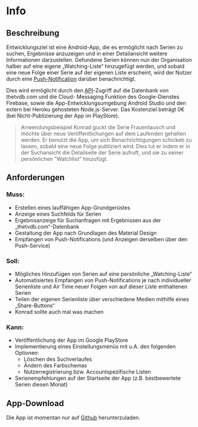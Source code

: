 # Info

## Beschreibung

Entwicklungsziel ist eine Android-App, die es ermöglicht nach Serien zu suchen, Ergebnisse 
anzuzeigen und in einer Detailansicht weitere Informationen darzustellen. Gefundene Serien können 
nun der Organisation halber auf eine eigene „Watching-Liste“ hinzugefügt werden, und sobald eine 
neue Folge einer Serie auf der eigenen Liste erscheint, wird der Nutzer durch eine [Push-Notification](android.md#Notifications) 
darüber benachrichtigt.

Dies wird ermöglicht durch den [API](api.md#API)-Zugriff auf die Datenbank von thetvdb.com und die Cloud-
Messaging Funktion des Google-Dienstes Firebase, sowie die App-Entwicklungsumgebung Android 
Studio und den extern bei Heroku gehosteten Node.js-Server.
Das Kostenziel beträgt 0€ (bei Nicht-Publizierung der App im PlayStore).

>Anwendungsbeispiel
Konrad guckt die Serie Frauentausch und möchte über neue Veröffentlichungen auf dem Laufenden gehalten werden. Er benutzt die App, um sich Benachrichtigungen schickeb zu lassen, sobald eine neue Folge publiziert wird. Dies tut er indem er in der Suchansicht die Detailseite der Serie aufruft, und sie zu seiner persönlichen "Watchlist" hinzufügt.


## Anforderungen

### Muss:
* Erstellen eines lauffähigen App-Grundgerüstes
* Anzeige eines Suchfelds für Serien
* Ergebnisanzeige für Suchanfragen mit Ergebnissen aus der „thetvdb.com“-Datenbank
* Gestaltung der App nach Grundlagen des Material Design
* Empfangen von Push-Notifications (und Anzeigen derselben über den Push-Service)

### Soll:
* Mögliches Hinzufügen von Serien auf eine persönliche „Watching-Liste“
* Automatisiertes Empfangen von Push-Notifications je nach individueller Serienliste und Air Time neuer Folgen von auf dieser Liste enthaltenen Serien
* Teilen der eigenen Serienliste über verschiedene Medien mithilfe eines „Share-Buttons“
* Konrad sollte auch mal was machen

### Kann:
* Veröffentlichung der App im Google PlayStore
* Implementierung eines Einstellungsmenüs mit u.A. den folgenden Optionen:
    * Löschen des Suchverlaufes
    * Ändern des Farbschemas
    * Nutzerregistrierung bzw. Accountspezifische Listen
* Serienempfehlungen auf der Startseite der App (z.B. bestbewertete Serien diesen Monat)


## App-Download

Die App ist momentan nur auf [Github](https://github.com/massenmensch/TheTVSeriesApp/releases) herunterzuladen.
